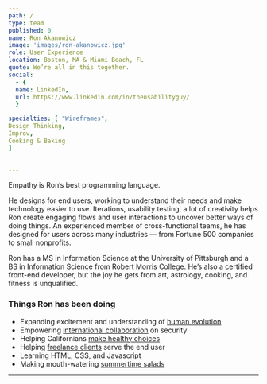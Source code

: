 ```yaml
---
path: /
type: team
published: 0
name: Ron Akanowicz
image: 'images/ron-akanowicz.jpg'
role: User Experience 
location: Boston, MA & Miami Beach, FL 
quote: We’re all in this together.
social: 
  - {
  name: LinkedIn,
  url: https://www.linkedin.com/in/theusabilityguy/
  }

specialties: [ "Wireframes",
Design Thinking,
Improv,
Cooking & Baking
]

  
---
```


Empathy is Ron’s best programming language.

He designs for end users, working to understand their needs and make technology easier to use. Iterations, usability testing, a lot of creativity helps Ron create engaging flows and user interactions to uncover better ways of doing things. An experienced member of cross-functional teams, he has designed for users across many industries — from Fortune 500 companies to small nonprofits. 

Ron has a MS in Information Science at the University of Pittsburgh and a BS in Information Science from Robert Morris College. He’s also a certified front-end developer, but the joy he gets from art, astrology, cooking, and fitness is unqualified. 




### Things Ron has been doing
* Expanding excitement and understanding of [human evolution](http://humanorigins.si.edu/)
* Empowering [international collaboration](https://globalnetplatform.org/) on security
* Helping Californians [make healthy choices](http://eatfresh.org/)
* Helping [freelance clients](https://www.uxjobsboard.com/resume/ron-akanowicz/) serve the end user
* Learning HTML, CSS, and Javascript
* Making mouth-watering [summertime salads](https://www.bonappetit.com/recipe/peaches-and-shaved-fennel-salad-with-red-pepper)


-------------------------------

